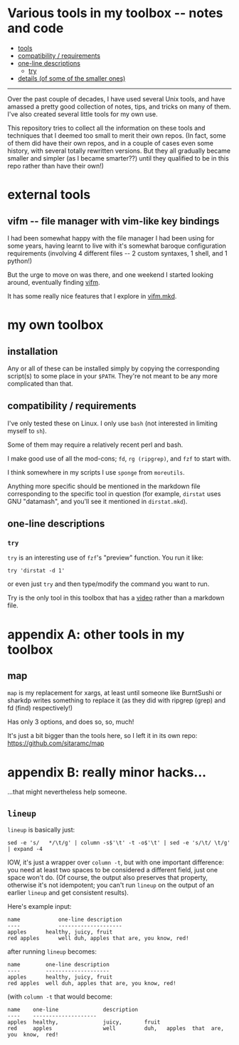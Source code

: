 # Various tools in my toolbox -- notes and code

<!--ts-->
   * [tools](#tools)
   * [compatibility / requirements](#compatibility--requirements)
   * [one-line descriptions](#one-line-descriptions)
      * [try](#try)
   * [details (of some of the smaller ones)](#details-of-some-of-the-smaller-ones)

<!-- Added by: sitaram, at: Fri 27 Sep 2019 05:52:59 AM IST -->

<!--te-->

----

Over the past couple of decades, I have used several Unix tools, and have
amassed a pretty good collection of notes, tips, and tricks on many of them.
I've also created several little tools for my own use.

This repository tries to collect all the information on these tools and
techniques that I deemed too small to merit their own repos.  (In fact, some
of them did have their own repos, and in a couple of cases even some history,
with several totally rewritten versions.  But they all gradually became
smaller and simpler (as I became smarter??) until they qualified to be in this
repo rather than have their own!)

# external tools

## vifm -- file manager with vim-like key bindings

I had been somewhat happy with the file manager I had been using for some
years, having learnt to live with it's somewhat baroque configuration
requirements (involving 4 different files -- 2 custom syntaxes, 1 shell, and 1
python!)

<!--

Plus the ominous warnings saying:

    Please note that configuration files may change as ranger evolves.  It's
    completely up to you to keep them up to date.

which, while not far from the truth for *any* app, are simply worse here
because of the 4 different formats!

-->

But the urge to move on was there, and one weekend I started looking around,
eventually finding [vifm](https://vifm.info).

It has some really nice features that I explore in
[vifm.mkd](vifm.mkd).

# my own toolbox

## installation

Any or all of these can be installed simply by copying the corresponding
script(s) to some place in your `$PATH`.  They're not meant to be any more
complicated than that.

## compatibility / requirements

I've only tested these on Linux.  I only use `bash` (not interested in
limiting myself to `sh`).

Some of them may require a relatively recent perl and bash.

I make good use of all the mod-cons; `fd`, `rg (ripgrep)`, and `fzf` to start
with.

I think somewhere in my scripts I use `sponge` from `moreutils`.

Anything more specific should be mentioned in the markdown file corresponding
to the specific tool in question (for example, `dirstat` uses GNU "datamash",
and you'll see it mentioned in `dirstat.mkd`).

## one-line descriptions

### `try`

`try` is an interesting use of `fzf`'s "preview" function.  You run it like:

    try 'dirstat -d 1'

or even just `try` and then type/modify the command you want to run.

Try is the only tool in this toolbox that has a [video](try.webm) rather than
a markdown file.

<!--

# details (of some of the smaller ones)

-->

# appendix A: other tools in my toolbox

## map

`map` is my replacement for xargs, at least until someone like BurntSushi or
sharkdp writes something to replace it (as they did with ripgrep (grep) and fd
(find) respectively!)

Has only 3 options, and does so, so, much!

It's just a bit bigger than the tools here, so I left it in its own repo: <https://github.com/sitaramc/map>

# appendix B: really minor hacks...

...that might nevertheless help someone.

## `lineup`

`lineup` is basically just:

    sed -e 's/   */\t/g' | column -s$'\t' -t -o$'\t' | sed -e 's/\t/ \t/g' | expand -4

IOW, it's just a wrapper over `column -t`, but with one important difference:
you need at least two spaces to be considered a different field, just one
space won't do.  (Of course, the output also preserves that property,
otherwise it's not idempotent; you can't run `lineup` on the output of an
earlier `lineup` and get consistent results).

Here's example input:

    name            one-line description
    ----            --------------------
    apples      healthy, juicy, fruit
    red apples      well duh, apples that are, you know, red!

after running `lineup` becomes:

    name        one-line description
    ----        --------------------
    apples      healthy, juicy, fruit
    red apples  well duh, apples that are, you know, red!

(with `column -t` that would become:

    name    one-line              description
    ----    --------------------
    apples  healthy,              juicy,       fruit
    red     apples                well         duh,   apples  that  are,  you  know,  red!

